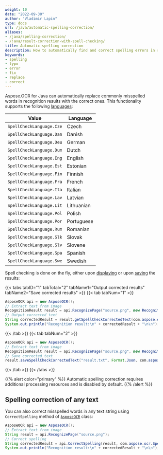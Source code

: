 ```yaml
---
weight: 10
date: "2022-09-30"
author: "Vladimir Lapin"
type: docs
url: /java/automatic-spelling-correction/
aliases:
- /java/spelling-correction/
- /java/result-correction-with-spell-checking/
title: Automatic spelling correction
description: How to automatically find and correct spelling errors in recognition results.
keywords:
- spelling
- typo
- error
- fix
- replace
- correct
---
```


Aspose.OCR for Java can automatically replace commonly misspelled words in recognition results with the correct ones. This functionality supports the following [languages](https://reference.aspose.com/ocr/java/com.aspose.ocr.SpellCheck/SpellCheckLanguage):

Value | Language
----- | --------
`SpellCheckLanguage.Cze` | Czech
`SpellCheckLanguage.Dan` | Danish
`SpellCheckLanguage.Deu` | German
`SpellCheckLanguage.Dum` | Dutch
`SpellCheckLanguage.Eng` | English
`SpellCheckLanguage.Est` | Estonian
`SpellCheckLanguage.Fin` | Finnish
`SpellCheckLanguage.Fra` | French
`SpellCheckLanguage.Ita` | Italian
`SpellCheckLanguage.Lav` | Latvian
`SpellCheckLanguage.Lit` | Lithuanian
`SpellCheckLanguage.Pol` | Polish
`SpellCheckLanguage.Por` | Portuguese
`SpellCheckLanguage.Rum` | Romanian
`SpellCheckLanguage.Slk` | Slovak
`SpellCheckLanguage.Slv` | Slovene
`SpellCheckLanguage.Spa` | Spanish
`SpellCheckLanguage.Swe` | Swedish

Spell checking is done on the fly, either upon [displaying](https://reference.aspose.com/ocr/java/com.aspose.ocr/RecognitionResult#getSpellCheckCorrectedText--) or upon [saving](/ocr/java/save/) the results:

{{< tabs tabID="1" tabTotal="2" tabName1="Output corrected results" tabName2="Save corrected results" >}}
{{< tab tabNum="1" >}}
```java
AsposeOCR api = new AsposeOCR();
// Extract text from image
RecognitionResult result = api.RecognizePage("source.png", new RecognitionSettings());
// Output corrected text
String correctedResult = result.getSpellCheckCorrectedText(com.aspose.ocr.SpellCheck.SpellCheckLanguage.Eng);
System.out.println("Recognition result:\n" + correctedResult + "\n\n");
```
{{< /tab >}}
{{< tab tabNum="2" >}}
```java
AsposeOCR api = new AsposeOCR();
// Extract text from image
RecognitionResult result = api.RecognizePage("source.png", new RecognitionSettings());
// Save corrected text
result.saveSpellCheckCorrectedText("result.txt", Format.Json, com.aspose.ocr.SpellCheck.SpellCheckLanguage.Eng);
```
{{< /tab >}}
{{< /tabs >}}

{{% alert color="primary" %}}
Automatic spelling correction requires additional processing resources and is disabled by default.
{{% /alert %}}

## Spelling correction of any text

You can also correct misspelled words in any text string using `CorrectSpelling` method of [`AsposeOCR`](https://reference.aspose.com/ocr/java/com.aspose.ocr/AsposeOCR) class:

```java
AsposeOCR api = new AsposeOCR();
// Extract text from image
String result = api.RecognizePage("source.png");
// Correct spelling
String correctedResult = api.CorrectSpelling(result, com.aspose.ocr.SpellCheck.SpellCheckLanguage.Eng);
System.out.println("Recognition result:\n" + correctedResult + "\n\n");
```
